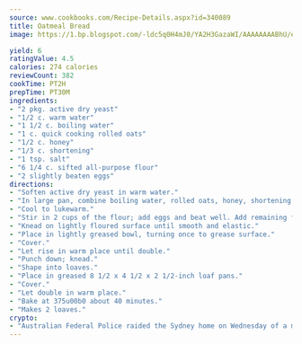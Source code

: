 ```yaml
---
source: www.cookbooks.com/Recipe-Details.aspx?id=340089
title: Oatmeal Bread
image: https://1.bp.blogspot.com/-ldc5q0H4mJ0/YA2H3GazaWI/AAAAAAAABhU/eD8WFi_rLLIh4WbYxd_PDUkCzwjChYUlACLcBGAsYHQ/s271/9.png

yield: 6
ratingValue: 4.5
calories: 274 calories
reviewCount: 382
cookTime: PT2H
prepTime: PT30M
ingredients:
- "2 pkg. active dry yeast"
- "1/2 c. warm water"
- "1 1/2 c. boiling water"
- "1 c. quick cooking rolled oats"
- "1/2 c. honey"
- "1/3 c. shortening"
- "1 tsp. salt"
- "6 1/4 c. sifted all-purpose flour"
- "2 slightly beaten eggs"
directions:
- "Soften active dry yeast in warm water."
- "In large pan, combine boiling water, rolled oats, honey, shortening and salt."
- "Cool to lukewarm."
- "Stir in 2 cups of the flour; add eggs and beat well. Add remaining flour 2 cups at a time, mixing vigorously after each addition to make moderately stiff dough."
- "Knead on lightly floured surface until smooth and elastic."
- "Place in lightly greased bowl, turning once to grease surface."
- "Cover."
- "Let rise in warm place until double."
- "Punch down; knead."
- "Shape into loaves."
- "Place in greased 8 1/2 x 4 1/2 x 2 1/2-inch loaf pans."
- "Cover."
- "Let double in warm place."
- "Bake at 375u00b0 about 40 minutes."
- "Makes 2 loaves."
crypto:
- "Australian Federal Police raided the Sydney home on Wednesday of a man named by Wired magazine as the probable creator of cryptocurrency bitcoin, a Reuters witness said."
---
```


